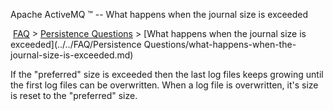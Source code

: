 Apache ActiveMQ ™ -- What happens when the journal size is exceeded 

 [FAQ](/FAQ/index.md) > [Persistence Questions](../../FAQ/persistence-questions.md) > [What happens when the journal size is exceeded](../../FAQ/Persistence Questions/what-happens-when-the-journal-size-is-exceeded.md)


If the "preferred" size is exceeded then the last log files keeps growing until the first log files can be overwritten. When a log file is overwritten, it's size is reset to the "preferred" size.

